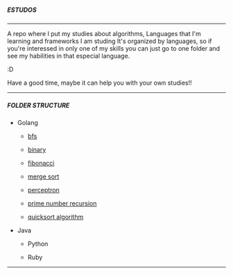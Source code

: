 #####                 ESTUDOS                      #####
________________________________________________________

A repo where I put my studies about algorithms,
Languages that I'm learning and frameworks I am studing
It's organized by languages, so if you're interessed in
only one of my skills you can just go to one folder and 
see my habilities in that especial language.

:D 

Have a good time, maybe it can help you with your own
studies!!
________________________________________________________

#####             FOLDER STRUCTURE                 #####

- Golang

	- [bfs](./golang/bfs)

	- [binary](./golang/binary)

	- [fibonacci](./golang/fibonacci)

	- [merge sort](./golang/merge)

	- [perceptron](./golang/perceptron)

	- [prime number recursion](./golang/prime)

	- [quicksort algorithm](./golang/quicksort)

- Java

	- Python

	- Ruby
________________________________________________________
